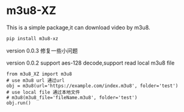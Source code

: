 # m3u8-XZ

This is a simple package,it can download video by m3u8.

    pip install m3u8-xz

version 0.0.3 修复一些小问题

version 0.0.2 support aes-128 decode,support read local m3u8 file
    
    from m3u8_XZ import m3u8
    # use m3u8 url 通过url
    obj = m3u8(url='https://example.com/index.m3u8', folder='test')
    # use local file 通过本地文件
    # m3u8(m3u8_file='fileName.m3u8', folder='test')
    obj.run()
    

